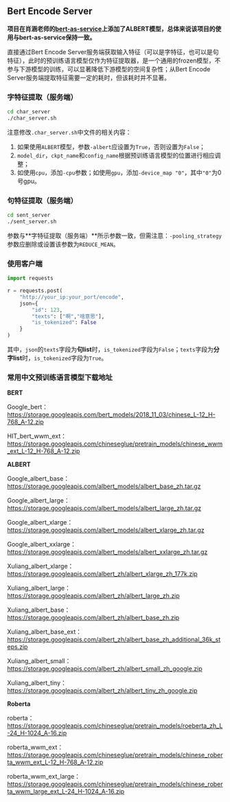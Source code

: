 ## Bert Encode Server

**项目在肖涵老师的[bert-as-service](https://github.com/hanxiao/bert-as-service)上添加了ALBERT模型，总体来说该项目的使用与bert-as-service保持一致。**

直接通过Bert Encode Server服务端获取输入特征（可以是字特征，也可以是句特征），此时的预训练语言模型仅作为特征提取器，是一个通用的frozen模型，不参与下游模型的训练，可以显著降低下游模型的空间复杂性；从Bert Encode Server服务端提取特征需要一定的耗时，但该耗时并不显著。

### 字特征提取（服务端）

```bash
cd char_server
./char_server.sh
```

注意修改`.char_server.sh`中文件的相关内容：

1. 如果使用`ALBERT`模型，参数`-albert`应设置为`True`，否则设置为`False`；
2. `model_dir`，`ckpt_name`和`config_name`根据预训练语言模型的位置进行相应调整；
3. 如使用`cpu`，添加`-cpu`参数；如使用`gpu`，添加`-device_map "0"`，其中`"0"`为0号gpu。

### 句特征提取（服务端）

```bash
cd sent_server
./sent_server.sh
```

参数与**字特征提取（服务端）**所示参数一致，但需注意：`-pooling_strategy`参数应删除或设置该参数为`REDUCE_MEAN`。

### 使用客户端

```python
import requests

r = requests.post(
    "http://your_ip:your_port/encode",
    json={
        "id": 123,
        "texts": ["啊","啥意思"],
        "is_tokenized": False
    }
)
```

其中，`json`的`texts`字段为**句list**时，`is_tokenized`字段为`False`；`texts`字段为**分字list**时，`is_tokenized`字段为`True`。

### 常用中文预训练语言模型下载地址

**BERT**

Google_bert：https://storage.googleapis.com/bert_models/2018_11_03/chinese_L-12_H-768_A-12.zip

HIT_bert_wwm_ext：https://storage.googleapis.com/chineseglue/pretrain_models/chinese_wwm_ext_L-12_H-768_A-12.zip

**ALBERT**

Google_albert_base：https://storage.googleapis.com/albert_models/albert_base_zh.tar.gz

Google_albert_large：https://storage.googleapis.com/albert_models/albert_large_zh.tar.gz

Google_albert_xlarge：https://storage.googleapis.com/albert_models/albert_xlarge_zh.tar.gz

Google_albert_xxlarge：https://storage.googleapis.com/albert_models/albert_xxlarge_zh.tar.gz

Xuliang_albert_xlarge：https://storage.googleapis.com/albert_zh/albert_xlarge_zh_177k.zip

Xuliang_albert_large：https://storage.googleapis.com/albert_zh/albert_large_zh.zip

Xuliang_albert_base：https://storage.googleapis.com/albert_zh/albert_base_zh.zip

Xuliang_albert_base_ext：https://storage.googleapis.com/albert_zh/albert_base_zh_additional_36k_steps.zip

Xuliang_albert_small：https://storage.googleapis.com/albert_zh/albert_small_zh_google.zip

Xuliang_albert_tiny：https://storage.googleapis.com/albert_zh/albert_tiny_zh_google.zip

**Roberta**

roberta：https://storage.googleapis.com/chineseglue/pretrain_models/roeberta_zh_L-24_H-1024_A-16.zip

roberta_wwm_ext：https://storage.googleapis.com/chineseglue/pretrain_models/chinese_roberta_wwm_ext_L-12_H-768_A-12.zip

roberta_wwm_ext_large：https://storage.googleapis.com/chineseglue/pretrain_models/chinese_roberta_wwm_large_ext_L-24_H-1024_A-16.zip